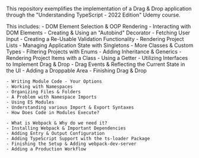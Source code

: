This repository exemplifies the implementation of a Drag & Drop application through the "Understanding TypeScript - 2022 Edition" Udemy course.

This includes:
    - DOM Element Selection & OOP Rendering
    - Interacting with DOM Elements
    - Creating & Using an "Autobind" Decorator
    - Fetching User Input
    - Creating a Re-Usable Validation Functionality
    - Rendering Project Lists
    - Managing Application State with Singletons
    - More Classes & Custom Types
    - Filtering Projects with Enums
    - Adding Inheritance & Generics
    - Rendering Project Items with a Class
    - Using a Getter
    - Utilizing Interfaces to Implement Drag & Drop
    - Drag Events & Reflecting the Current State in the UI
    - Adding a Droppable Area
    - Finishing Drag & Drop
    
    - Writing Module Code - Your Options
    - Working with Namespaces
    - Organizing Files & Folders
    - A Problem with Namespace Imports
    - Using ES Modules
    - Understanding various Import & Export Syntaxes
    - How Does Code in Modules Execute?
    
    - What is Webpack & Why do we need it?
    - Installing Webpack & Important Dependencies
    - Adding Entry & Output Configuration
    - Adding TypeScript Support with the ts-loader Package
    - Finishing the Setup & Adding webpack-dev-server
    - Adding a Production Workflow

